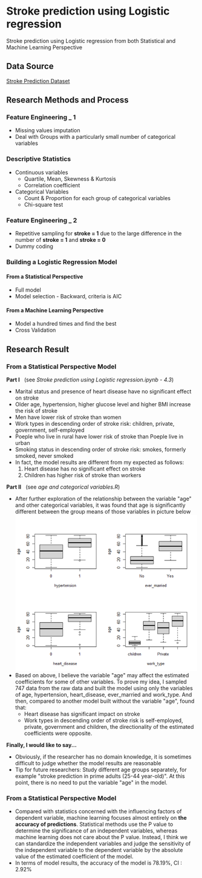# Stroke prediction using Logistic regression
Stroke prediction using Logistic regression from both Statistical and Machine Learning Perspective



## Data Source
[Stroke Prediction Dataset](https://www.kaggle.com/datasets/fedesoriano/stroke-prediction-dataset)



## Research Methods and Process

### Feature Engineering _ 1
* Missing values imputation
* Deal with Groups with a particularly small number of categorical variables

### Descriptive Statistics
* Continuous variables
  * Quartile, Mean, Skewness & Kurtosis
  * Correlation coefficient
* Categorical Variables
  * Count & Proportion for each group of categorical variables
  * Chi-square test

### Feature Engineering _ 2
* Repetitive sampling for **stroke = 1** due to the large difference in the number of **stroke = 1** and **stroke = 0**
* Dummy coding

### Building a Logistic Regression Model
#### From a Statistical Perspective
* Full model
* Model selection - Backward, criteria is AIC
#### From a Machine Learning Perspective
* Model a hundred times and find the best
* Cross Validation



## Research Result
### From a Statistical Perspective Model
**Part I** &nbsp; (see *Stroke prediction using Logistic regression.ipynb - 4.3*)
* Marital status and presence of heart disease have no significant effect on stroke
* Older age, hypertension, higher glucose level and higher BMI increase the risk of stroke
* Men have lower risk of stroke than women
* Work types in descending order of stroke risk: children, private, government, self-employed
* Poeple who live in rural have lower risk of stroke than Poeple live in urban
* Smoking status in descending order of stroke risk: smokes, formerly smoked, never smoked
* In fact, the model results are different from my expected as follows:
  1. Heart disease has no significant effect on stroke
  2. Children has higher risk of stroke than workers
  
**Part II** &nbsp; (see *age and categorical variables.R*)
* After further exploration of the relationship between the variable "age" and other categorical variables, it was found that age is significantly different between the group means of those variables in picture below
![Boxplots for Age and Categorical Variables](https://github.com/SajavaChang/Stroke-prediction-using-Logistic-regression/blob/main/Boxplots%20for%20Age%20and%20Categorical%20Variables.png)
* Based on above, I believe the variable "age" may affect the estimated coefficients for some of other variables. To prove my idea, I sampled 747 data from the raw data and built the model using only the variables of age, hypertension, heart_disease, ever_married and work_type. And then, compared to another model built without the variable "age", found that:
  * Heart disease has significant impact on stroke
  * Work types in descending order of stroke risk is self-employed, private, government and children, the directionality of the estimated coefficients were opposite.

**Finally, I would like to say...**
* Obviously, if the researcher has no domain knowledge, it is sometimes difficult to judge whether the model results are reasonable
* Tip for future researchers: Study different age groups separately, for example "stroke prediction in prime adults (25-44 year-old)". At this point, there is no need to put the variable "age" in the model.


### From a Statistical Perspective Model
* Compared with statistics concerned with the influencing factors of dependent variable, machine learning focuses almost entirely on **the accuracy of predictions**. Statistical methods use the P value to determine the significance of an independent variables, whereas machine learning does not care about the P value. Instead, I think we can standardize the independent variables and judge the sensitivity of the independent variable to the dependent variable by the absolute value of the estimated coefficient of the model.
* In terms of model results, the accuracy of the model is 78.19%, CI : 2.92%
